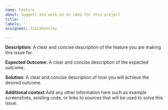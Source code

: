 ```yaml
---
name: Feature
about: Suggest and work on an idea for this project
title: ''
labels: ''
assignees: Isaiahensley

---
```


**Description:**
A clear and concise description of the feature you are making this issue for.

**Expected Outcome:**
A clear and concise description of the expected outcome.

**Solution:**
A clear and concise description of how you will achieve the desired outcome.

**Additional context**
Add any other information here such as example screenshots, existing code, or links to sources that will be used to solve this issue.
